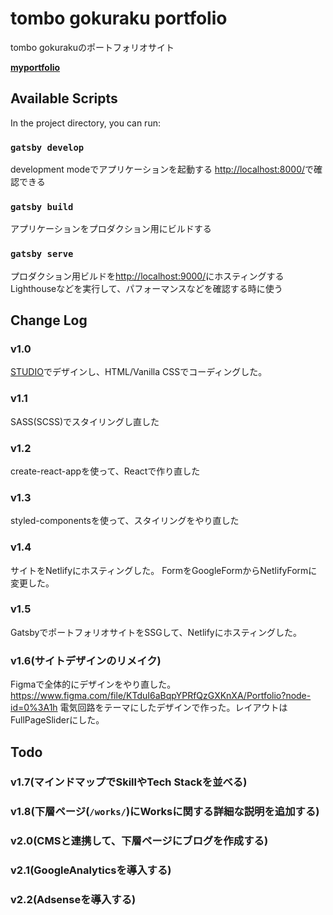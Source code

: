 # tombo gokuraku portfolio
tombo gokurakuのポートフォリオサイト

**[myportfolio](https://tombo-portfolio.netlify.app/)**

## Available Scripts

In the project directory, you can run:

### `gatsby develop`
development modeでアプリケーションを起動する
[http://localhost:8000/](http://localhost:8000/)で確認できる

### `gatsby build`
アプリケーションをプロダクション用にビルドする

### `gatsby serve`
プロダクション用ビルドを[http://localhost:9000/](http://localhost:9000/)にホスティングする
Lighthouseなどを実行して、パフォーマンスなどを確認する時に使う

## Change Log

### v1.0
[STUDIO](https://tombo-gokuraku.studio.design/)でデザインし、HTML/Vanilla CSSでコーディングした。

### v1.1
SASS(SCSS)でスタイリングし直した

### v1.2
create-react-appを使って、Reactで作り直した

### v1.3
styled-componentsを使って、スタイリングをやり直した

### v1.4
サイトをNetlifyにホスティングした。
FormをGoogleFormからNetlifyFormに変更した。

### v1.5
GatsbyでポートフォリオサイトをSSGして、Netlifyにホスティングした。

### v1.6(サイトデザインのリメイク)
Figmaで全体的にデザインをやり直した。
https://www.figma.com/file/KTduI6aBqpYPRfQzGXKnXA/Portfolio?node-id=0%3A1h
電気回路をテーマにしたデザインで作った。レイアウトはFullPageSliderにした。

## Todo
### v1.7(マインドマップでSkillやTech Stackを並べる)
### v1.8(下層ページ(`/works/`)にWorksに関する詳細な説明を追加する)
### v2.0(CMSと連携して、下層ページにブログを作成する)
### v2.1(GoogleAnalyticsを導入する)
### v2.2(Adsenseを導入する)
